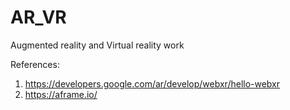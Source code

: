 # AR_VR
Augmented reality and Virtual reality work


References:
1. https://developers.google.com/ar/develop/webxr/hello-webxr
2. https://aframe.io/